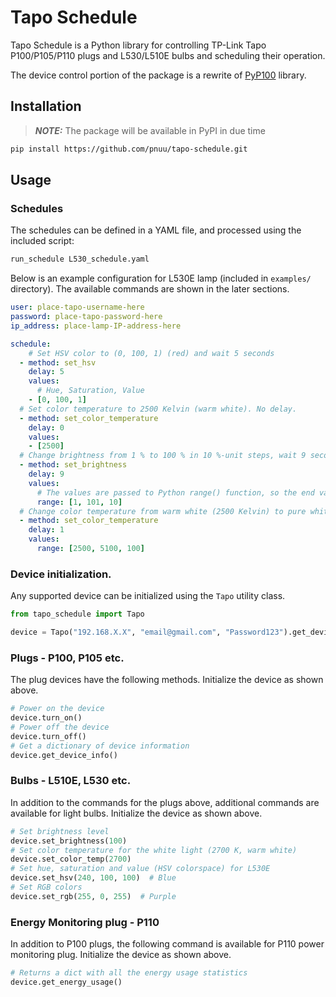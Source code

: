 # Tapo Schedule
Tapo Schedule is a Python library for controlling TP-Link Tapo P100/P105/P110 plugs and L530/L510E bulbs
and scheduling their operation.

The device control portion of the package is a rewrite of [PyP100](https://github.com/fishbigger/TapoP100) library.

## Installation

> **_NOTE:_**  The package will be available in PyPI in due time

```bash
pip install https://github.com/pnuu/tapo-schedule.git
```

## Usage

### Schedules
The schedules can be defined in a YAML file, and processed using the included script:

```bash
run_schedule L530_schedule.yaml
```

Below is an example configuration for L530E lamp (included in `examples/` directory).
The available commands are shown in the later sections.

```yaml
user: place-tapo-username-here
password: place-tapo-password-here
ip_address: place-lamp-IP-address-here

schedule:
    # Set HSV color to (0, 100, 1) (red) and wait 5 seconds
  - method: set_hsv
    delay: 5
    values:
      # Hue, Saturation, Value
    - [0, 100, 1]
  # Set color temperature to 2500 Kelvin (warm white). No delay.
  - method: set_color_temperature
    delay: 0
    values:
    - [2500]
  # Change brightness from 1 % to 100 % in 10 %-unit steps, wait 9 seconds between each step
  - method: set_brightness
    delay: 9
    values:
      # The values are passed to Python range() function, so the end value is exclusive
      range: [1, 101, 10]
  # Change color temperature from warm white (2500 Kelvin) to pure white (5000 K) in 100 K steps
  - method: set_color_temperature
    delay: 1
    values:
      range: [2500, 5100, 100]
```

### Device initialization.
Any supported device can be initialized using the ``Tapo`` utility class.

```python
from tapo_schedule import Tapo

device = Tapo("192.168.X.X", "email@gmail.com", "Password123").get_device()
```

### Plugs - P100, P105 etc.

The plug devices have the following methods. Initialize the device as shown above.

```python
# Power on the device
device.turn_on()
# Power off the device
device.turn_off()
# Get a dictionary of device information
device.get_device_info()
```

### Bulbs - L510E, L530 etc.

In addition to the commands for the plugs above, additional commands are available for light bulbs.
Initialize the device as shown above.

```python
# Set brightness level
device.set_brightness(100)
# Set color temperature for the white light (2700 K, warm white)
device.set_color_temp(2700)
# Set hue, saturation and value (HSV colorspace) for L530E
device.set_hsv(240, 100, 100)  # Blue
# Set RGB colors
device.set_rgb(255, 0, 255)  # Purple
```

### Energy Monitoring plug - P110

In addition to P100 plugs, the following command is available for P110 power monitoring plug.
Initialize the device as shown above.

```python
# Returns a dict with all the energy usage statistics
device.get_energy_usage()
```
